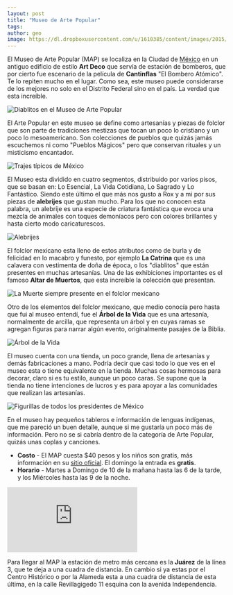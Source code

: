 ```yaml
---
layout: post
title: "Museo de Arte Popular"
tags: 
author: geo
image: https://dl.dropboxusercontent.com/u/1610385/content/images/2015/06/IMG_20141005_132653.jpg
---
```

El Museo de Arte Popular (MAP) se localiza en la Ciudad de [México](/tag/df) en un antiguo edificio de estilo **Art Deco** que servía de estación de bomberos, que por cierto fue escenario de la película de **Cantinflas** "El Bombero Atómico". Te lo repiten mucho en el lugar. Como sea, este museo puede considerarse de los mejores no solo en el Distrito Federal sino en el país. La verdad que esta increíble.

![Diablitos en el Museo de Arte Popular](https://dl.dropboxusercontent.com/u/1610385/content/images/2015/06/2014-10-05-13-21-38.jpg)

El Arte Popular en este museo se define como artesanías y piezas de folclor que son parte de tradiciones mestizas que tocan un poco lo cristiano y un poco lo mesoamericano. Son colecciones de pueblos que quizás jamás escuchemos ni como "Pueblos Mágicos" pero que conservan rituales y un misticismo encantador.

![Trajes típicos de México](https://dl.dropboxusercontent.com/u/1610385/content/images/2015/06/IMG_20141005_131819.jpg)

El Museo esta dividido en cuatro segmentos, distribuido por varios pisos, que se basan en: Lo Esencial, La Vida Cotidiana, Lo Sagrado y Lo Fantástico. Siendo este último el que más nos gusto a Rox y a mi por sus piezas de **alebrijes** que gustan mucho. Para los que no conocen esta palabra, un alebrije es una especie de criatura fantástica que evoca una mezcla de animales con toques demoníacos pero con colores brillantes y hasta cierto modo caricaturescos.

![Alebrijes](https://dl.dropboxusercontent.com/u/1610385/content/images/2015/06/IMG_20141005_133555.jpg)

El folclor mexicano esta lleno de estos atributos como de burla y de felicidad en lo macabro y funesto, por ejemplo **La Catrina** que es una calavera con vestimenta de doña de época, o los "diablitos" que están presentes en muchas artesanías. Una de las exhibiciones importantes es el famoso **Altar de Muertos**, que esta increíble la colección que presentan.

![La Muerte siempre presente en el folclor mexicano](https://dl.dropboxusercontent.com/u/1610385/content/images/2015/06/IMG_20141005_132821.jpg)

Otro de los elementos del folclor mexicano, que medio conocía pero hasta que fui al museo entendí, fue el **Árbol de la Vida** que es una artesanía, normalmente de arcilla, que representa un árbol y en cuyas ramas se agregan figuras para narrar algún evento, originalmente pasajes de la Biblia. 

![Árbol de la Vida](https://dl.dropboxusercontent.com/u/1610385/content/images/2015/06/IMG_20141005_133325.jpg)

El museo cuenta con una tienda, un poco grande, llena de artesanías y demás fabricaciones a mano. Podría decir que casi todo lo que ves en el museo esta o tiene equivalente en la tienda. Muchas cosas hermosas para decorar, claro si es tu estilo, aunque un poco caras. Se supone que la tienda no tiene intenciones de lucros y es para apoyar a las comunidades que realizan las artesanías.

![Figurillas de todos los presidentes de México](https://dl.dropboxusercontent.com/u/1610385/content/images/2015/06/IMG_20141005_131450.jpg)

En el museo hay pequeños tableros e información de lenguas indígenas, que me pareció un buen detalle, aunque si me gustaría un poco más de información. Pero no se si cabría dentro de la categoría de Arte Popular, quizás unas coplas y canciones.

* **Costo** - El MAP cuesta $40 pesos y los niños son gratis, más información en su [sitio oficial](http://www.map.df.gob.mx/index.php/informacion-general/costos-y-horarios). El domingo la entrada es **gratis**.
* **Horario** - Martes a Domingo de 10 de la mañana hasta las 6 de la tarde, y los Miércoles hasta las 9 de la noche.

<div class="embed-responsive embed-responsive-16by9">
<iframe src="https://www.google.com/maps/embed?pb=!1m18!1m12!1m3!1d3762.5033250694473!2d-99.146253!3d19.4338544!2m3!1f0!2f0!3f0!3m2!1i1024!2i768!4f13.1!3m3!1m2!1s0x85d1f8d544b5be9d%3A0x1da23d82c6aab38c!2sMuseo+de+Arte+Popular!5e0!3m2!1sen!2smx!4v1435240643161" class="embed-responsive-item" frameborder="0" style="border:0" allowfullscreen></iframe>
</div>

Para llegar al MAP la estación de metro más cercana es la **Juárez** de la línea 3, que te deja a una cuadra de distancia. En cambio si ya estas por el Centro Histórico o por la Alameda esta a una cuadra de distancia de esta última, en la calle Revillagigedo 11 esquina con la avenida Independencia.